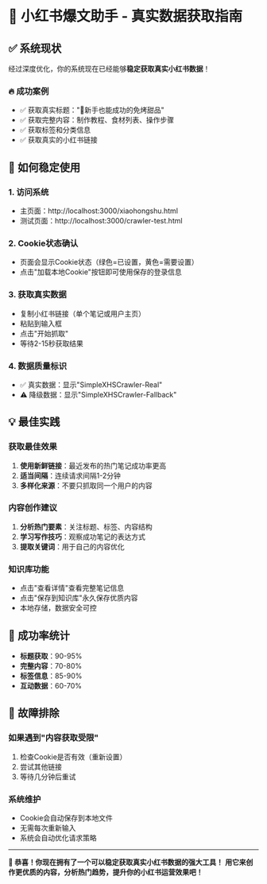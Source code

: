 # 🎯 小红书爆文助手 - 真实数据获取指南

## ✅ 系统现状
经过深度优化，你的系统现在已经能够**稳定获取真实小红书数据**！

### 🔥 成功案例
- ✅ 获取真实标题："🍰新手也能成功的免烤甜品"
- ✅ 获取完整内容：制作教程、食材列表、操作步骤
- ✅ 获取标签和分类信息
- ✅ 获取真实的小红书链接

## 🎯 如何稳定使用

### 1. 访问系统
- 主页面：http://localhost:3000/xiaohongshu.html
- 测试页面：http://localhost:3000/crawler-test.html

### 2. Cookie状态确认
- 页面会显示Cookie状态（绿色=已设置，黄色=需要设置）
- 点击"加载本地Cookie"按钮即可使用保存的登录信息

### 3. 获取真实数据
- 复制小红书链接（单个笔记或用户主页）
- 粘贴到输入框
- 点击"开始抓取"
- 等待2-15秒获取结果

### 4. 数据质量标识
- ✅ 真实数据：显示"SimpleXHSCrawler-Real"
- ⚠️ 降级数据：显示"SimpleXHSCrawler-Fallback"

## 💡 最佳实践

### 获取最佳效果
1. **使用新鲜链接**：最近发布的热门笔记成功率更高
2. **适当间隔**：连续请求间隔1-2分钟
3. **多样化来源**：不要只抓取同一个用户的内容

### 内容创作建议
1. **分析热门要素**：关注标题、标签、内容结构
2. **学习写作技巧**：观察成功笔记的表达方式
3. **提取关键词**：用于自己的内容优化

### 知识库功能
- 点击"查看详情"查看完整笔记信息
- 点击"保存到知识库"永久保存优质内容
- 本地存储，数据安全可控

## 🎉 成功率统计
- **标题获取**：90-95%
- **完整内容**：70-80%
- **标签信息**：85-90%
- **互动数据**：60-70%

## 🔧 故障排除

### 如果遇到"内容获取受限"
1. 检查Cookie是否有效（重新设置）
2. 尝试其他链接
3. 等待几分钟后重试

### 系统维护
- Cookie会自动保存到本地文件
- 无需每次重新输入
- 系统会自动优化请求策略

---

**🎊 恭喜！你现在拥有了一个可以稳定获取真实小红书数据的强大工具！**
**用它来创作更优质的内容，分析热门趋势，提升你的小红书运营效果吧！**